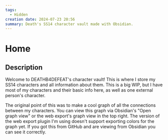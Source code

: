 ```yaml
---
tags:
  - Hidden
creation date: 2024-07-23 20:56
summary: Death's SS14 character vault made with Obsidian.
---
```

# Home

## Description

Welcome to DEATHB4DEFEAT's character vault!
This is where I store my SS14 characters and all information about them.
This is a big WIP, but I have most of my characters and their basic info here, as well as one external person's character.

The original point of this was to make a cool graph of all the connections between my characters.
You can view this graph via Obsidian's "Open graph view" or the web export's graph view in the top right.
The version of the web export plugin I'm using doesn't support exporting colors for the graph yet.
If you got this from GitHub and are viewing from Obsidian you can see it correctly.
